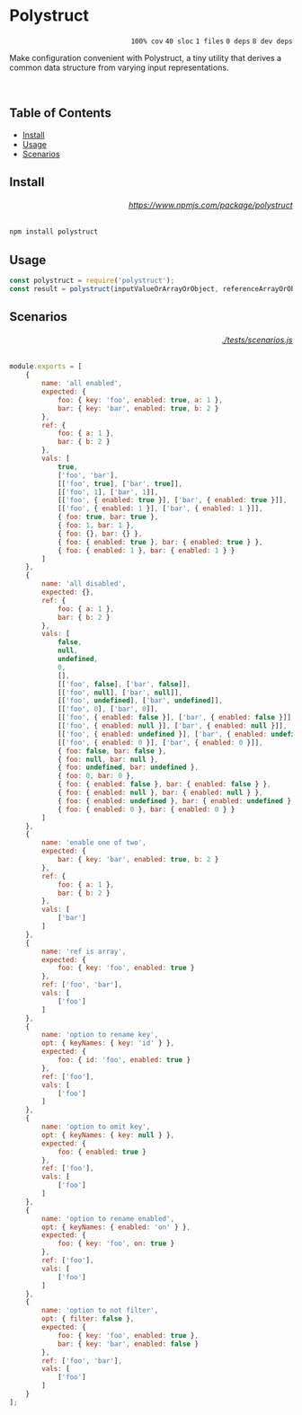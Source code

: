 # Polystruct

<p align="right"><code>100% cov</code>&nbsp;<code>40 sloc</code>&nbsp;<code>1 files</code>&nbsp;<code>0 deps</code>&nbsp;<code>8 dev deps</code></p>

Make configuration convenient with Polystruct, a tiny utility that derives a common data structure from varying input representations.

<br />

<!-- START doctoc generated TOC please keep comment here to allow auto update -->
<!-- DON'T EDIT THIS SECTION, INSTEAD RE-RUN doctoc TO UPDATE -->
## Table of Contents

- [Install](#install)
- [Usage](#usage)
- [Scenarios](#scenarios)

<!-- END doctoc generated TOC please keep comment here to allow auto update -->

## Install

###### <p align="right"><a href="https://www.npmjs.com/package/polystruct">https://www.npmjs.com/package/polystruct</a></p>
```sh
npm install polystruct
```

## Usage

```js
const polystruct = require('polystruct');
const result = polystruct(inputValueOrArrayOrObject, referenceArrayOrObject, optionsObject);
```

## Scenarios

###### <p align="right"><a href="https://github.com/mattriley/node-polystruct/blob/main/./tests/scenarios.js">./tests/scenarios.js</a></p>
```js
module.exports = [
    {
        name: 'all enabled',
        expected: {
            foo: { key: 'foo', enabled: true, a: 1 },
            bar: { key: 'bar', enabled: true, b: 2 }
        },
        ref: {
            foo: { a: 1 },
            bar: { b: 2 }
        },
        vals: [
            true,
            ['foo', 'bar'],
            [['foo', true], ['bar', true]],
            [['foo', 1], ['bar', 1]],
            [['foo', { enabled: true }], ['bar', { enabled: true }]],
            [['foo', { enabled: 1 }], ['bar', { enabled: 1 }]],
            { foo: true, bar: true },
            { foo: 1, bar: 1 },
            { foo: {}, bar: {} },
            { foo: { enabled: true }, bar: { enabled: true } },
            { foo: { enabled: 1 }, bar: { enabled: 1 } }
        ]
    },
    {
        name: 'all disabled',
        expected: {},
        ref: {
            foo: { a: 1 },
            bar: { b: 2 }
        },
        vals: [
            false,
            null,
            undefined,
            0,
            [],
            [['foo', false], ['bar', false]],
            [['foo', null], ['bar', null]],
            [['foo', undefined], ['bar', undefined]],
            [['foo', 0], ['bar', 0]],
            [['foo', { enabled: false }], ['bar', { enabled: false }]],
            [['foo', { enabled: null }], ['bar', { enabled: null }]],
            [['foo', { enabled: undefined }], ['bar', { enabled: undefined }]],
            [['foo', { enabled: 0 }], ['bar', { enabled: 0 }]],
            { foo: false, bar: false },
            { foo: null, bar: null },
            { foo: undefined, bar: undefined },
            { foo: 0, bar: 0 },
            { foo: { enabled: false }, bar: { enabled: false } },
            { foo: { enabled: null }, bar: { enabled: null } },
            { foo: { enabled: undefined }, bar: { enabled: undefined } },
            { foo: { enabled: 0 }, bar: { enabled: 0 } }
        ]
    },
    {
        name: 'enable one of two',
        expected: {
            bar: { key: 'bar', enabled: true, b: 2 }
        },
        ref: {
            foo: { a: 1 },
            bar: { b: 2 }
        },
        vals: [
            ['bar']
        ]
    },
    {
        name: 'ref is array',
        expected: {
            foo: { key: 'foo', enabled: true }
        },
        ref: ['foo', 'bar'],
        vals: [
            ['foo']
        ]
    },
    {
        name: 'option to rename key',
        opt: { keyNames: { key: 'id' } },
        expected: {
            foo: { id: 'foo', enabled: true }
        },
        ref: ['foo'],
        vals: [
            ['foo']
        ]
    },
    {
        name: 'option to omit key',
        opt: { keyNames: { key: null } },
        expected: {
            foo: { enabled: true }
        },
        ref: ['foo'],
        vals: [
            ['foo']
        ]
    },
    {
        name: 'option to rename enabled',
        opt: { keyNames: { enabled: 'on' } },
        expected: {
            foo: { key: 'foo', on: true }
        },
        ref: ['foo'],
        vals: [
            ['foo']
        ]
    },
    {
        name: 'option to not filter',
        opt: { filter: false },
        expected: {
            foo: { key: 'foo', enabled: true },
            bar: { key: 'bar', enabled: false }
        },
        ref: ['foo', 'bar'],
        vals: [
            ['foo']
        ]
    }
];
```
